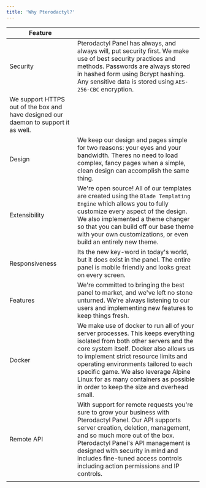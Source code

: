 ```yaml
---
title: 'Why Pterodactyl?'
---
```


|Feature ||
|-|-|
|Security|Pterodactyl Panel has always, and always will, put security first. We make use of best security practices and methods. Passwords are always stored in hashed form using Bcrypt hashing. Any sensitive data is stored using `AES-256-CBC` encryption.   
We support HTTPS out of the box and have designed our daemon to support it as well.|
|Design|We keep our design and pages simple for two reasons: your eyes and your bandwidth. Theres no need to load complex, fancy pages when a simple, clean design can accomplish the same thing.|
|Extensibility|We're open source! All of our templates are created using the `Blade Templating Engine` which allows you to fully customize every aspect of the design. We also implemented a theme changer so that you can build off our base theme with your own customizations, or even build an entirely new theme.|
|Responsiveness|Its the new key-word in today's world, but it does exist in the panel. The entire panel is mobile friendly and looks great on every screen.|
|Features|We're committed to bringing the best panel to market, and we've left no stone unturned. We're always listening to our users and implementing new features to keep things fresh.|
|Docker|We make use of docker to run all of your server processes. This keeps everything isolated from both other servers and the core system itself. Docker also allows us to implement strict resource limits and operating environments tailored to each specific game. We also leverage Alpine Linux for as many containers as possible in order to keep the size and overhead small.|
|Remote API|With support for remote requests you're sure to grow your business with Pterodactyl Panel. Our API supports server creation, deletion, management, and so much more out of the box. Pterodactyl Panel's API management is designed with security in mind and includes fine-tuned access controls including action permissions and IP controls.|
|||